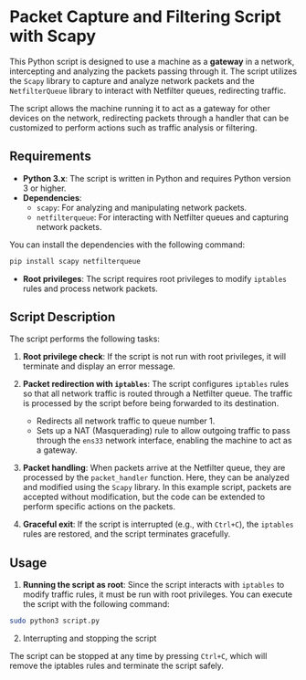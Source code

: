 # Packet Capture and Filtering Script with Scapy

This Python script is designed to use a machine as a **gateway** in a network, intercepting and analyzing the packets passing through it. The script utilizes the `Scapy` library to capture and analyze network packets and the `NetfilterQueue` library to interact with Netfilter queues, redirecting traffic.

The script allows the machine running it to act as a gateway for other devices on the network, redirecting packets through a handler that can be customized to perform actions such as traffic analysis or filtering.

## Requirements

- **Python 3.x**: The script is written in Python and requires Python version 3 or higher.
- **Dependencies**:
  - `scapy`: For analyzing and manipulating network packets.
  - `netfilterqueue`: For interacting with Netfilter queues and capturing network packets.

You can install the dependencies with the following command:
  
```bash
pip install scapy netfilterqueue
```

* **Root privileges**: The script requires root privileges to modify `iptables` rules and process network packets.

## Script Description

The script performs the following tasks:

1. **Root privilege check**: If the script is not run with root privileges, it will terminate and display an error message.

2. **Packet redirection with `iptables`**: The script configures `iptables` rules so that all network traffic is routed through a Netfilter queue. The traffic is processed by the script before being forwarded to its destination.

   - Redirects all network traffic to queue number 1.
   - Sets up a NAT (Masquerading) rule to allow outgoing traffic to pass through the `ens33` network interface, enabling the machine to act as a gateway.

3. **Packet handling**: When packets arrive at the Netfilter queue, they are processed by the `packet_handler` function. Here, they can be analyzed and modified using the `Scapy` library. In this example script, packets are accepted without modification, but the code can be extended to perform specific actions on the packets.

4. **Graceful exit**: If the script is interrupted (e.g., with `Ctrl+C`), the `iptables` rules are restored, and the script terminates gracefully.

## Usage

1. **Running the script as root**: Since the script interacts with `iptables` to modify traffic rules, it must be run with root privileges. You can execute the script with the following command:

```bash
sudo python3 script.py
```

2. Interrupting and stopping the script

The script can be stopped at any time by pressing `Ctrl+C`, which will remove the iptables rules and terminate the script safely.